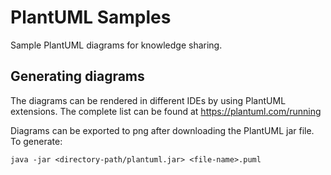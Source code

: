 # PlantUML Samples

Sample PlantUML diagrams for knowledge sharing.

## Generating diagrams
The diagrams can be rendered in different IDEs by using PlantUML extensions. The complete list can be found at https://plantuml.com/running

Diagrams can be exported to png after downloading the PlantUML jar file. To generate:
```
java -jar <directory-path/plantuml.jar> <file-name>.puml
```
